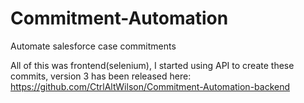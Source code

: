 # Commitment-Automation
Automate salesforce case commitments

All of this was frontend(selenium), I started using API to create these commits, version 3 has been released here:
https://github.com/CtrlAltWilson/Commitment-Automation-backend